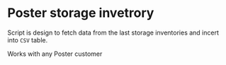 # Poster storage invetrory

Script is design to fetch data from the last storage inventories and incert into `CSV` table.

Works with any Poster customer
